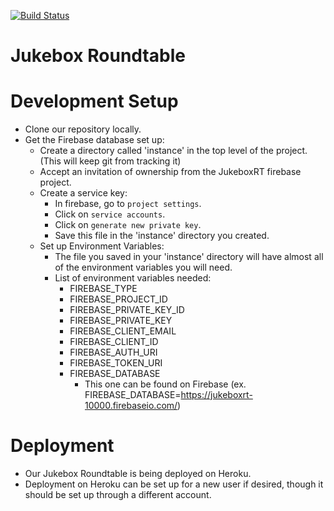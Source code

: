 [![Build Status](https://travis-ci.com/jukeboxroundtable/JukeboxRoundtable.svg?branch=master)](https://travis-ci.com/jukeboxroundtable/JukeboxRoundtable)
# Jukebox Roundtable

# Development Setup
* Clone our repository locally.
* Get the Firebase database set up:
  * Create a directory called 'instance' in the top level of the project. (This will keep git from tracking it)
  * Accept an invitation of ownership from the JukeboxRT firebase project.
  * Create a service key:
    * In firebase, go to `project settings`.
    * Click on `service accounts`.
    * Click on `generate new private key`.
    * Save this file in the 'instance' directory you created.
  * Set up Environment Variables:
    * The file you saved in your 'instance' directory will have almost all of the environment variables you will need.
    * List of environment variables needed:
      * FIREBASE_TYPE
      * FIREBASE_PROJECT_ID
      * FIREBASE_PRIVATE_KEY_ID
      * FIREBASE_PRIVATE_KEY
      * FIREBASE_CLIENT_EMAIL
      * FIREBASE_CLIENT_ID
      * FIREBASE_AUTH_URI
      * FIREBASE_TOKEN_URI
      * FIREBASE_DATABASE
        * This one can be found on Firebase (ex. FIREBASE_DATABASE=https://jukeboxrt-10000.firebaseio.com/)
        
# Deployment
* Our Jukebox Roundtable is being deployed on Heroku.
* Deployment on Heroku can be set up for a new user if desired, though it should be set up through a different account.
